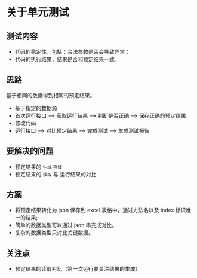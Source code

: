 # 关于单元测试

## 测试内容

- 代码的稳定性，包括：合法参数是否会导致异常；
- 代码的执行结果，结果是否和预定结果一致。

## 思路

基于相同的数据得到相同的预定结果。

- 基于指定的数据源
- 首次运行接口 --> 获取运行结果 --> 判断是否正确 --> 保存正确的预定结果
- 修改代码
- 运行接口 --> 对比预定结果 --> 完成测试 --> 生成测试报告

## 要解决的问题

- 预定结果的 `生成` `存储`
- 预定结果的 `读取` 与 运行结果的对比

## 方案

- 将预定结果转化为 json 保存到 excel 表格中，通过方法名以及 index 标识唯一的结果;
- 简单的数据类型可以通过 json 串完成对比。
- 复杂的数据类型只对比关键数据。

## 关注点

- 预定结果的读取对比（第一次运行要关注结果的生成）
